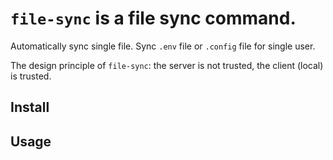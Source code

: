 # `file-sync` is a file sync command.

Automatically sync single file. Sync `.env` file or `.config` file for single user.

The design principle of `file-sync`: the server is not trusted, the client (local) is trusted.

## Install

## Usage


